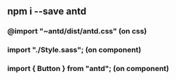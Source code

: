 ##  npm i --save antd

### @import "~antd/dist/antd.css" (on css)

### import "./Style.sass"; (on component)
### import { Button } from "antd"; (on component)